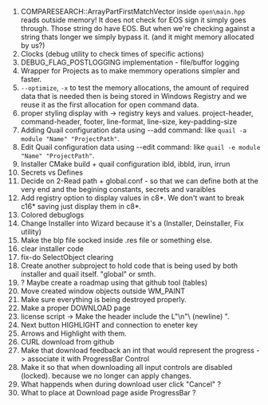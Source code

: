 01. COMPARESEARCH::ArrayPartFirstMatchVector inside `open\main.hpp` reads outside memory!
	It does not check for EOS sign it simply goes through. Those string do have EOS.
	But when we're checking against a string thats longer we simply bypass it. (and it might memory allocated by us?)
04. Clocks (debug utility to check times of specific actions)
05. DEBUG_FLAG_POSTLOGGING implementation - file/buffor logging
09. Wrapper for Projects as to make memmory operations simpler and faster.
10. `--optimize`, `-x` to test the memory allocations, the amount of required data that is needed 
	then is being stored in Windows Registry and we reuse it as the first allocation for open command data.
12. proper styling display with -> registry keys and values.
	project-header, command-header, footer, line-format, line-size, key-padding-size
14. Adding Quail configuration data using --add command: like `quail -a module "Name" "ProjectPath"`.
15. Edit Quail configuration data using --edit command: like `quail -e module "Name" "ProjectPath"`.
17. Installer CMake build + quail configuration ibld, ibbld, irun, irrun
18. Secrets vs Defines
19. Decide on 2-Read path + global.conf - so that we can define both at the very end and the begining constants, secrets and varaibles
21. Add registry option to display values in c8*. We don't want to break c16* saving just display them in c8*.
28. Colored debuglogs
34. Change Installer into Wizard because it's a (Installer, Deinstaller, Fix utility)
35. Make the blp file socked inside .res file or something else.
36. clear installer code 
37. fix-do SelectObject clearing
38. Create another subproject to hold code that is being used by both installer and quail itself. "global" or smth.
39. ? Maybe create a roadmap using that github tool (tables)
40. Move created window objects outside WM_PAINT
41. Make sure everything is being destroyed properly.
50. Make a proper DOWNLOAD page
52. license script -> Make the header include the L"\n"\ (newline) ".
53. Next button HIGHLIGHT and connection to eneter key
54. Arrows and Highlight with them.
55. CURL download from github
56. Make that download feedback an int that would represent the progress -> associate it with ProgressBar Control
57. Make it so that when downloading all input controls are disabled (locked). because we no longer can apply changes.
58. What happends when during download user click "Cancel" ?
59. What to place at Download page aside ProgressBar ?
